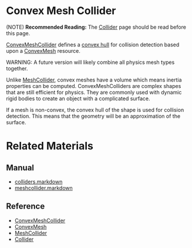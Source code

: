 # Convex Mesh Collider
(NOTE) **Recommended Reading:** The [Collider](https://plasmaengine.github.io/PlasmaDocs/Manual/physics/colliders.markdown) page should be read before this page.

[ConvexMeshCollider](https://github.com/PlasmaEngine/PlasmaDocs/tree/master/docs/C%2B%2B/code_reference/class_reference/convexmeshcollider.markdown) defines a [convex hull](https://en.wikipedia.org/wiki/Convex_hull ) for collision detection based upon a [ConvexMesh](https://github.com/PlasmaEngine/PlasmaDocs/tree/master/docs/C%2B%2B/code_reference/class_reference/convexmesh.markdown) resource.

WARNING: A future version will likely combine all physics mesh types together.

Unlike [MeshCollider](https://plasmaengine.github.io/PlasmaDocs/Manual/physics/colliders/meshcollider.markdown), convex meshes have a volume which means inertia properties can be computed. ConvexMeshColliders are complex shapes that are still efficient for physics. They are commonly used with dynamic rigid bodies to create an object with a complicated surface.

If a mesh is non-convex, the convex hull of the shape is used for collision detection. This means that the geometry will be an approximation of the surface. 

# Related Materials
## Manual
- [colliders.markdown](https://plasmaengine.github.io/PlasmaDocs/Manual/physics/colliders.markdown)
- [meshcollider.markdown](https://plasmaengine.github.io/PlasmaDocs/Manual/physics/colliders/meshcollider.markdown)

## Reference
- [ConvexMeshCollider](https://github.com/PlasmaEngine/PlasmaDocs/tree/master/docs/C%2B%2B/code_reference/class_reference/convexmeshcollider.markdown)
- [ConvexMesh](https://github.com/PlasmaEngine/PlasmaDocs/tree/master/docs/C%2B%2B/code_reference/class_reference/convexmesh.markdown)
- [MeshCollider](https://github.com/PlasmaEngine/PlasmaDocs/tree/master/docs/C%2B%2B/code_reference/class_reference/meshcollider.markdown)
- [Collider](https://github.com/PlasmaEngine/PlasmaDocs/tree/master/docs/C%2B%2B/code_reference/class_reference/collider.markdown) 

 